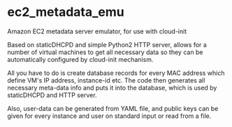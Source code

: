 # ec2_metadata_emu
Amazon EC2 metadata server emulator, for use with cloud-init

Based on staticDHCPD and simple Python2 HTTP server, allows for a number of
virtual machines to get all necessary data so they can be automatically
configured by cloud-init mechanism.

All you have to do is create database records for every MAC address which
define VM's IP address, instance-id etc.
The code then generates all necessary meta-data info and puts it
into the database, which is used by staticDHCPD and HTTP server.

Also, user-data can be generated from YAML file, and public keys can be given
for every instance and user on standard input or read from a file.
